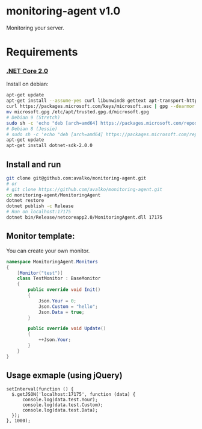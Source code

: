 monitoring-agent v1.0
=====
Monitoring your server.

# Requirements
### [.NET Core 2.0](https://www.microsoft.com/net/core)
Install on debian:
```BASH
apt-get update
apt-get install --assume-yes curl libunwind8 gettext apt-transport-https
curl https://packages.microsoft.com/keys/microsoft.asc | gpg --dearmor > microsoft.gpg
mv microsoft.gpg /etc/apt/trusted.gpg.d/microsoft.gpg
# Debian 9 (Stretch)
sudo sh -c 'echo "deb [arch=amd64] https://packages.microsoft.com/repos/microsoft-debian-stretch-prod stretch main" > /etc/apt/sources.list.d/dotnetdev.list'
# Debian 8 (Jessie)
# sudo sh -c 'echo "deb [arch=amd64] https://packages.microsoft.com/repos/microsoft-debian-jessie-prod jessie main" > /etc/apt/sources.list.d/dotnetdev.list'
apt-get update
apt-get install dotnet-sdk-2.0.0
```

## Install and run
```BASH
git clone git@github.com:avalko/monitoring-agent.git
# or
# git clone https://github.com/avalko/monitoring-agent.git
cd monitoring-agent/MonitoringAgent
dotnet restore
dotnet publish -c Release
# Run on localhost:17175
dotnet bin/Release/netcoreapp2.0/MonitoringAgent.dll 17175
```


## Monitor template:
You can create your own monitor.
```C#
namespace MonitoringAgent.Monitors
{
    [Monitor("test")]
    class TestMonitor : BaseMonitor
    {
        public override void Init()
        {
            Json.Your = 0;
            Json.Custom = "hello";
            Json.Data = true;
        }

        public override void Update()
        {
            ++Json.Your;
        }
    }
}
```
## Usage exmaple (using jQuery)
```JS
setInterval(function () {
  $.getJSON('localhost:17175', function (data) {
      console.log(data.test.Your);
      console.log(data.test.Custom);
      console.log(data.test.Data);
  });
}, 1000);
```
